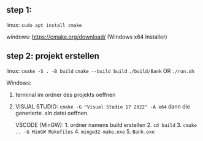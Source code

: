 ## step 1:
linux: ```sudo apt install cmake```

windows: https://cmake.org/download/ (Windows x64 Installer)

## step 2: projekt erstellen

linux: ```cmake -S . -B build```
```cmake --build build```
```./build/Bank```
OR
```./run.sh```

Windows: 
1. terminal im ordner des projekts oeffnen
2.  VISUAL STUDIO:  ```cmake -G "Visual Studio 17 2022" -A x64```
                    dann die generierte .sln datei oeffnen.

    VSCODE (MinGW): 1. ordner namens build erstellen 
                    2. ```cd build```
                    3. ```cmake .. -G MinGW Makefiles```
                    4. ```mingw32-make.exe```
                    5. ```Bank.exe```



